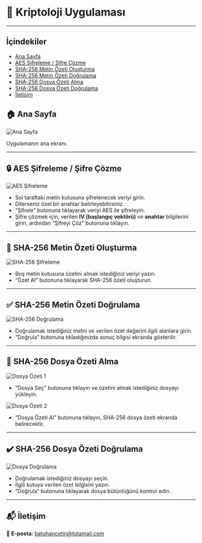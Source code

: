 # 🔐 Kriptoloji Uygulaması


---

## İçindekiler

- [Ana Sayfa](#ana-sayfa)
- [AES Şifreleme / Şifre Çözme](#aes-şifreleme--şifre-çözme)
- [SHA-256 Metin Özeti Oluşturma](#sha-256-metin-özeti-oluşturma)
- [SHA-256 Metin Özeti Doğrulama](#sha-256-metin-özeti-doğrulama)
- [SHA-256 Dosya Özeti Alma](#sha-256-dosya-özeti-alma)
- [SHA-256 Dosya Özeti Doğrulama](#sha-256-dosya-özeti-doğrulama)
- [İletişim](#iletişim)


## 🏠 Ana Sayfa <a id="ana-sayfa"></a>


![Ana Sayfa](https://github.com/user-attachments/assets/c657ff6c-40d5-4f84-85d9-b72799321767)

Uygulamanın ana ekranı.

---

## 🔒 AES Şifreleme / Şifre Çözme <a id="aes-şifreleme--şifre-çözme"></a>


![AES Şifreleme](https://github.com/user-attachments/assets/b8d547e8-0f18-4e1b-aa78-3d6f7d0d8219)

- Sol taraftaki metin kutusuna şifrelenecek veriyi girin.
- Dilerseniz özel bir anahtar belirleyebilirsiniz.
- “Şifrele” butonuna tıklayarak veriyi AES ile şifreleyin.
- Şifre çözmek için, verilen **IV (başlangıç vektörü)** ve **anahtar** bilgilerini girin, ardından “Şifreyi Çöz” butonuna tıklayın.

---

## 🧾 SHA-256 Metin Özeti Oluşturma <a id ="sha-256-metin-özeti-oluşturma"></a>

![SHA-256 Şifreleme](https://github.com/user-attachments/assets/ac2d69c9-2298-4d1c-82e2-e33a92fcb610)

- Boş metin kutusuna özetini almak istediğiniz veriyi yazın.
- “Özet Al” butonuna tıklayarak SHA-256 özeti oluşturun.

---

## ✅ SHA-256 Metin Özeti Doğrulama <a id ="sha-256-metin-özeti-doğrulama"></a>



![SHA-256 Doğrulama](https://github.com/user-attachments/assets/d635c57e-0e00-4bc6-90c9-a1306e4c2270)

- Doğrulamak istediğiniz metni ve verilen özet değerini ilgili alanlara girin.
- “Doğrula” butonuna tıkladığınızda sonuç bilgisi ekranda gösterilir.

---

## 📁 SHA-256 Dosya Özeti Alma <a id ="ssha-256-dosya-özeti-alma"></a>

![Dosya Özeti 1](https://github.com/user-attachments/assets/707a4af6-81d5-49c2-b79b-7dea410d9469)


- “Dosya Seç” butonuna tıklayın ve özetini almak istediğiniz dosyayı yükleyin.


![Dosya Özeti 2](https://github.com/user-attachments/assets/c4122007-046a-4694-a1e8-1a3f65a50385)

- “Dosya Özeti Al” butonuna tıklayın, SHA-256 dosya özeti ekranda belirecektir.

---

## ✔️ SHA-256 Dosya Özeti Doğrulama <a id ="sha-256-dosya-özeti-doğrulama"></a>


![Dosya Doğrulama](https://github.com/user-attachments/assets/243843fa-9e85-43be-aace-753f5b7e76ef)

- Doğrulamak istediğiniz dosyayı seçin.
- İlgili kutuya verilen özet bilgisini yazın.
- “Doğrula” butonuna tıklayarak dosya bütünlüğünü kontrol edin.

---

## 📬 İletişim <a id ="iletişim"></a>


📧 **E-posta:** [batuhancetin@tutamail.com](mailto:batuhancetin@tutamail.com)
